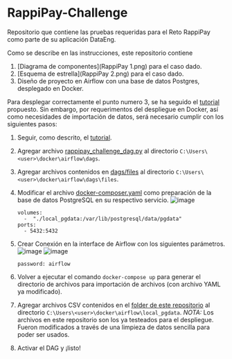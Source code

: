 # RappiPay-Challenge
Repositorio que contiene las pruebas requeridas para el Reto RappiPay como parte de su aplicación DataEng.

Como se describe en las instrucciones, este repositorio contiene

1. [Diagrama de componentes](RappiPay 1.png) para el caso dado.
2. [Esquema de estrella](RappiPay 2.png) para el caso dado.
3. Diseño de proyecto en Airflow con una base de datos Postgres, desplegado en Docker.

Para desplegar correctamente el punto numero 3, se ha seguido el [tutorial](https://medium.com/@garc1a0scar/how-to-start-with-apache-airflow-in-docker-windows-902674ad1bbe) propuesto. Sin embargo, por requerimentos del despliegue en Docker, así como necesidades de importación de datos, será necesario cumplir con los siguientes pasos:

1. Seguir, como descrito, el [tutorial](https://medium.com/@garc1a0scar/how-to-start-with-apache-airflow-in-docker-windows-902674ad1bbe).
2. Agregar archivo [rappipay_challenge_dag.py](dags/rappipay_challenge_dag.py) al directorio `C:\Users\<user>\docker\airflow\dags`.
3. Agregar archivos contenidos en [dags/files](dags/files) al directorio `C:\Users\<user>\docker\airflow\dags\files`.
4. Modificar el archivo [docker-composer.yaml](docker-compose.yaml) como preparación de la base de datos PostgreSQL en su respectivo servicio.
    ![image](https://user-images.githubusercontent.com/46640257/192177165-e0a38ec4-a026-4e0e-83c6-b10499580d68.png)
    
    ~~~
    volumes:
      -  "./local_pgdata:/var/lib/postgresql/data/pgdata"
    ports:
      - 5432:5432
    ~~~
    
5. Crear Conexión en la interface de Airflow con los siguientes parámetros.
    ![image](https://user-images.githubusercontent.com/46640257/192179112-cebc9169-e588-4278-af64-e66c34fee6e7.png)
    ![image](https://user-images.githubusercontent.com/46640257/192179226-67677995-005d-45b7-80d5-23260ab2e23a.png)
    
    `password: airflow`
    
6. Volver a ejecutar el comando `docker-compose up` para generar el directorio de archivos para importación de archivos (con archivo YAML ya modificado).
7. Agregar archivos CSV contenidos en el [folder de este repositorio](local_pgdata) al directorio `C:\Users\<user>\docker\airflow\local_pgdata`. *NOTA:* Los archivos en este repositorio son los ya testeados para el despliegue. Fueron modificados a través de una limpieza de datos sencilla para poder ser usados.
8. Activar el DAG y ¡listo!
    
